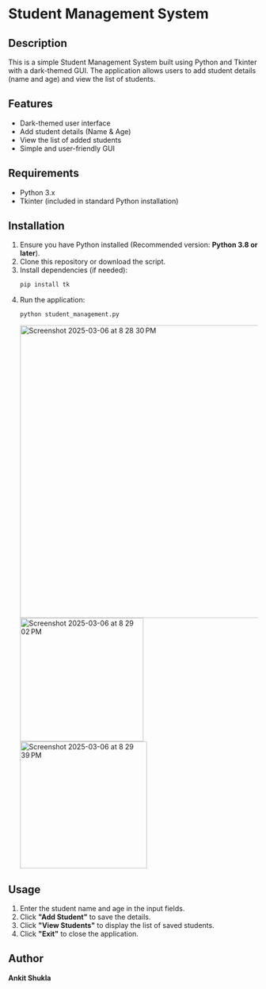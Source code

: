# Student Management System

## Description
This is a simple Student Management System built using Python and Tkinter with a dark-themed GUI. The application allows users to add student details (name and age) and view the list of students.

## Features
- Dark-themed user interface
- Add student details (Name & Age)
- View the list of added students
- Simple and user-friendly GUI

## Requirements
- Python 3.x
- Tkinter (included in standard Python installation)

## Installation
1. Ensure you have Python installed (Recommended version: **Python 3.8 or later**).
2. Clone this repository or download the script.
3. Install dependencies (if needed):
   ```sh
   pip install tk
   ```
4. Run the application:
   ```sh
   python student_management.py
   ```
   <img width="590" alt="Screenshot 2025-03-06 at 8 28 30 PM" src="https://github.com/user-attachments/assets/5d70c64b-1c7a-45f5-8563-95d5cc634d6f" />
   <br>
   <img width="249" alt="Screenshot 2025-03-06 at 8 29 02 PM" src="https://github.com/user-attachments/assets/40727aa8-5b02-4bf9-bab7-d7853fc39ebb" />
   <br>
   <img width="256" alt="Screenshot 2025-03-06 at 8 29 39 PM" src="https://github.com/user-attachments/assets/7d0bf826-ae03-4e51-822c-ff63e1d6348d" />



## Usage

1. Enter the student name and age in the input fields.
2. Click **"Add Student"** to save the details.
3. Click **"View Students"** to display the list of saved students.
4. Click **"Exit"** to close the application.

## Author
**Ankit Shukla**

